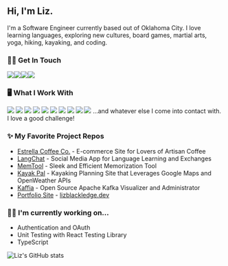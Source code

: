 ## Hi, I'm Liz.

I'm a Software Engineer currently based out of Oklahoma City. I love learning languages, exploring new cultures, board games, martial arts, yoga, hiking, kayaking, and coding. 

### 🤝🏽 Get In Touch
<a href="https://www.linkedin.com/in/lizblackledge01/" rel="noreferrer" target="_blank"><img src="https://img.shields.io/badge/LinkedIn-0077B5?style=for-the-badge&logo=linkedin&logoColor=white"></a><a href="https://lizblackledge.dev" rel="noreferrer" target="_blank"><img src="https://img.shields.io/badge/portfolio-0A0A0A?style=for-the-badge&logo=dev.to&logoColor=white"></a><a href="mailto:lizblackledge01@gmail.com" rel="noreferrer" target="_blank"><img src="https://img.shields.io/badge/Gmail-D14836?style=for-the-badge&logo=gmail&logoColor=white"></a><a href="https://medium.com/@liz5112" rel="noreferrer" target="_blank"><img src="https://img.shields.io/badge/medium-D3D3D3?style=for-the-badge&logo=medium&logoColor=lightgrey"></a>

### 🖥️ What I Work With
<img src="https://img.shields.io/badge/JavaScript-F7DF1E?style=for-the-badge&logo=javascript&logoColor=black"> <img src="https://img.shields.io/badge/React-20232A?style=for-the-badge&logo=react&logoColor=61DAFB"> <img src="https://img.shields.io/badge/Node.js-43853D?style=for-the-badge&logo=node.js&logoColor=white"> <img src="https://img.shields.io/badge/Express-000000?style=for-the-badge&logo=express&logoColor=90ee90"> <img src="https://img.shields.io/badge/PostgreSQL-2F6792?style=for-the-badge&logo=postgresql&logoColor=white"> <img src="https://img.shields.io/badge/MongoDB-4EA94B?style=for-the-badge&logo=mongodb&logoColor=white"> <img src="https://img.shields.io/badge/Material%20UI-007FFF?style=for-the-badge&logo=mui&logoColor=white"> <img src="https://img.shields.io/badge/Chakra--UI-319795?style=for-the-badge&logo=chakra-ui&logoColor=white"> <img src="https://img.shields.io/badge/HTML5-E34F26?style=for-the-badge&logo=html5&logoColor=white"> <img src="https://img.shields.io/badge/CSS3-1572B6?style=for-the-badge&logo=css3&logoColor=white"> 
...and whatever else I come into contact with. I love a good challenge!

### ✨ My Favorite Project Repos
* <a href="https://github.com/Liz5112/Estrella-Coffee-Co" rel="noreferrer" target="_blank">Estrella Coffee Co.</a> - E-commerce Site for Lovers of Artisan Coffee
* <a href="https://github.com/Liz5112/LangChat" rel="noreferrer" target="_blank">LangChat</a> - Social Media App for Language Learning and Exchanges
* <a href="https://github.com/Liz5112/MemTool" rel="noreferrer" target="_blank">MemTool</a> - Sleek and Efficient Memorization Tool 
* <a href="https://github.com/Liz5112/kayak-pal" rel="noreferrer" target="_blank">Kayak Pal</a> - Kayaking Planning Site that Leverages Google Maps and OpenWeather APIs
* <a href="https://github.com/oslabs-beta/Kaffia" rel="noreferrer" target="_blank">Kaffia</a> - Open Source Apache Kafka Visualizer and Administrator
* <a href="https://github.com/Liz5112/portfolio" rel="noreferrer" target="_blank">Portfolio Site</a> - <a href="https://lizblackledge.dev" rel="noreferrer" target="_blank">lizblackledge.dev</a>

### 💪🏾 I'm currently working on...
<ul>
  <li>Authentication and OAuth</li> 
  <li>Unit Testing with React Testing Library</li> 
  <li>TypeScript</li> 
</ul>


![Liz's GitHub stats](https://github-readme-stats.vercel.app/api?username=Liz5112&show_icons=true&theme=dark)

<!--

- 🔭 I’m currently working on ...
- 🌱 I’m currently learning ...
- 👯 I’m looking to collaborate on ...
- 🤔 I’m looking for help with ...
- 💬 Ask me about ...
- 📫 How to reach me: ...
- 😄 Pronouns: ...
- ⚡ Fun fact: ...
-->
